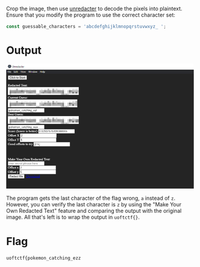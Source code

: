 Crop the image, then use [unredacter](https://github.com/bishopfox/unredacter) to decode the pixels into plaintext. Ensure that you modify the program to use the correct character set:

```ts
const guessable_characters = 'abcdefghijklmnopqrstuvwxyz_ ';
```

# Output

![The output](output.png)

The program gets the last character of the flag wrong, `a` instead of `z`. However, you can verify the last character is `z` by using the "Make Your Own Redacted Text" feature and comparing the output with the original image. All that's left is to wrap the output in `uoftctf{}`.

# Flag

`uoftctf{pokemon_catching_ezz`